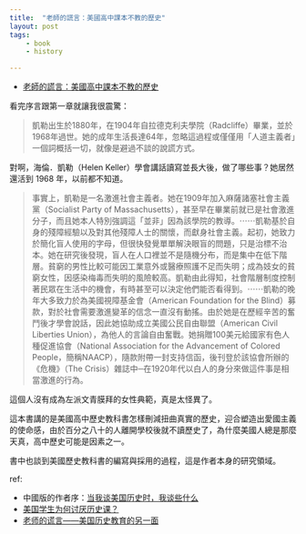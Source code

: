 ```yaml
---
title:  "老師的謊言：美國高中課本不教的歷史"
layout: post
tags:
    - book
    - history

---
```


* [老師的謊言：美國高中課本不教的歷史](http://www.books.com.tw/products/0010663654)

看完序言跟第一章就讓我很震驚：

> 凱勒出生於1880年，在1904年自拉德克利夫學院（Radcliffe）畢業，並於1968年過世。她的成年生活長達64年，忽略這過程或僅僅用「人道主義者」一個詞概括一切，就像是避過不談的說謊方式。

對啊，海倫．凱勒（Helen Keller）學會講話讀寫並長大後，做了哪些事？她居然還活到 1968 年，以前都不知道。

> 事實上，凱勒是一名激進社會主義者。她在1909年加入麻薩諸塞社會主義黨（Socialist Party of Massachusetts），甚至早在畢業前就已是社會激進分子，而且她本人特別強調這「並非」因為該學院的教導。⋯⋯凱勒基於自身的殘障經驗以及對其他殘障人士的關懷，而獻身社會主義。起初，她致力於簡化盲人使用的字母，但很快發覺單單解決眼盲的問題，只是治標不治本。她在研究後發現，盲人在人口裡並不是隨機分布，而是集中在低下階層。貧窮的男性比較可能因工業意外或醫療照護不足而失明；成為妓女的貧窮女性，因感染梅毒而失明的風險較高。凱勒由此得知，社會階層制度控制著民眾在生活中的機會，有時甚至可以決定他們能否看得到。⋯⋯凱勒的晚年大多致力於為美國視障基金會（American Foundation for the Blind）募款，對於社會需要激進變革的信念一直沒有動搖。由於她是在歷經辛苦的奮鬥後才學會說話，因此她協助成立美國公民自由聯盟（American Civil Liberties Union），為他人的言論自由奮戰。她捐贈100美元給國家有色人種促進協會（National Association for the Advancement of Colored People，簡稱NAACP），隨款附帶一封支持信函，後刊登於該協會所辦的《危機》（The Crisis）雜誌中─在1920年代以白人的身分來做這件事是相當激進的行為。

這個人沒有成為左派文青膜拜的女性典範，真是太怪異了。

這本書講的是美國高中歷史教科書怎樣刪減扭曲真實的歷史，迎合塑造出愛國主義的使命感，由於百分之八十的人離開學校後就不讀歷史了，為什麼美國人總是那麼天真，高中歷史可能是因素之一。

書中也談到美國歷史教科書的編寫與採用的過程，這是作者本身的研究領域。

ref:

* 中國版的作者序：[当我谈美国历史时，我谈些什么](http://book.douban.com/review/2807206/)
* [美国学生为何讨厌历史课？](http://lz.book.sohu.com/fullscreen-chapter-656988.html)
* [老师的谎言——美国历史教育的另一面](http://opinion.m4.cn/2012-12/1200443.shtml)
